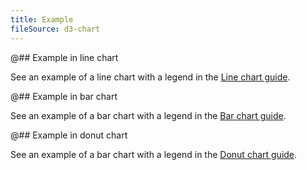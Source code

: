 ```yaml
---
title: Example
fileSource: d3-chart
---
```


@## Example in line chart

See an example of a line chart with a legend in the [Line chart guide](/data-display/line-chart/line-chart-d3-code/#legend).

@## Example in bar chart

See an example of a bar chart with a legend in the [Bar chart guide](/data-display/stacked-bar-chart/stacked-bar-chart-d3-code/#legend).

@## Example in donut chart

See an example of a bar chart with a legend in the [Donut chart guide](/data-display/donut-chart/donut-chart-d3-code/#legend).
